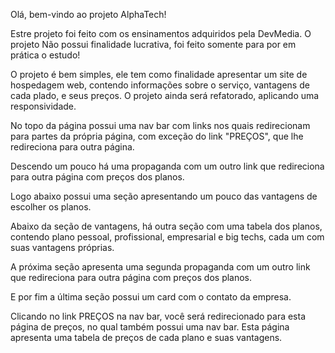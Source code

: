 Olá, bem-vindo ao projeto AlphaTech!

Estre projeto foi feito com os ensinamentos adquiridos pela DevMedia. O projeto Não possui finalidade lucrativa, foi feito somente para por em prática o estudo!

O projeto é bem simples, ele tem como finalidade apresentar um site de hospedagem web, contendo informações sobre o serviço, vantagens de cada plado, e seus preços. O projeto ainda será refatorado, aplicando uma responsividade.

No topo da página possui uma nav bar com links nos quais redirecionam para partes da própria página, com exceção do link "PREÇOS", que lhe redireciona para outra página.



Descendo um pouco há uma propaganda com um outro link que redireciona para outra página com preços dos planos.



Logo abaixo possui uma seção apresentando um pouco das vantagens de escolher os planos.



Abaixo da seção de vantagens, há outra seção com uma tabela dos planos, contendo plano pessoal, profissional, empresarial e big techs, cada um com suas vantagens próprias.



A próxima seção apresenta uma segunda propaganda com um outro link que redireciona para outra página com preços dos planos.



E por fim a última seção possui um card com o contato da empresa.



Clicando no link PREÇOS na nav bar, você será redirecionado para esta página de preços, no qual também possui uma nav bar. Esta página apresenta uma tabela de preços de cada plano e suas vantagens.